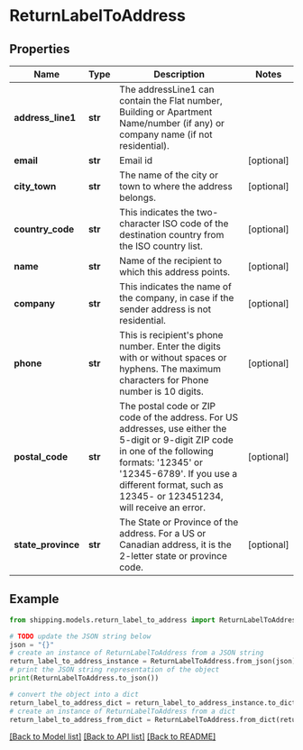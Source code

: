 # ReturnLabelToAddress


## Properties

Name | Type | Description | Notes
------------ | ------------- | ------------- | -------------
**address_line1** | **str** | The addressLine1 can contain the Flat number, Building or Apartment Name/number (if any) or company name (if not residential). | 
**email** | **str** | Email id | [optional] 
**city_town** | **str** | The name of the city or town to where the address belongs. | [optional] 
**country_code** | **str** | This indicates the two-character ISO code of the destination country from the ISO country list. | [optional] 
**name** | **str** | Name of the recipient to which this address points. | [optional] 
**company** | **str** | This indicates the name of the company, in case if the sender address is not residential. | [optional] 
**phone** | **str** | This is recipient&#39;s phone number. Enter the digits with or without spaces or hyphens. The maximum characters for Phone number is 10 digits.  | [optional] 
**postal_code** | **str** | The postal code or ZIP code of the address. For US addresses, use either the 5-digit or 9-digit ZIP code in one of the following formats: &#39;12345&#39; or &#39;12345-6789&#39;. If you use a different format, such as 12345- or 123451234, will receive an error. | [optional] 
**state_province** | **str** | The State or Province of the address. For a US or Canadian address, it is the 2-letter state or province code.  | [optional] 

## Example

```python
from shipping.models.return_label_to_address import ReturnLabelToAddress

# TODO update the JSON string below
json = "{}"
# create an instance of ReturnLabelToAddress from a JSON string
return_label_to_address_instance = ReturnLabelToAddress.from_json(json)
# print the JSON string representation of the object
print(ReturnLabelToAddress.to_json())

# convert the object into a dict
return_label_to_address_dict = return_label_to_address_instance.to_dict()
# create an instance of ReturnLabelToAddress from a dict
return_label_to_address_from_dict = ReturnLabelToAddress.from_dict(return_label_to_address_dict)
```
[[Back to Model list]](../README.md#documentation-for-models) [[Back to API list]](../README.md#documentation-for-api-endpoints) [[Back to README]](../README.md)


